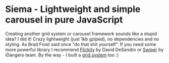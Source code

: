 # Siema - Lightweight and simple carousel in pure JavaScript

Creating another grid system or carousel framework sounds like a stupid idea? I did it! Crazy lightweight (just 1kb  gziped), no dependencies and no styling. As Brad Frost said once "do that shit yourself". If you need some more powerful library I recommend <a href="http://flickity.metafizzy.co/">Flickity</a> by David DeSandro or <a href="http://idangero.us/swiper/">Swiper</a> by iDangero team. By the way - I built a <a href="https://pawelgrzybek.com/do-you-really-need-another-grid-system/">grid system</a> too :)
